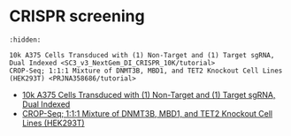 # CRISPR screening


```{toctree}
:hidden:

10k A375 Cells Transduced with (1) Non-Target and (1) Target sgRNA, Dual Indexed <SC3_v3_NextGem_DI_CRISPR_10K/tutorial>
CROP-Seq; 1:1:1 Mixture of DNMT3B, MBD1, and TET2 Knockout Cell Lines (HEK293T) <PRJNA358686/tutorial>
```


- [10k A375 Cells Transduced with (1) Non-Target and (1) Target sgRNA, Dual Indexed](./SC3_v3_NextGem_DI_CRISPR_10K/tutorial.rst)
- [CROP-Seq; 1:1:1 Mixture of DNMT3B, MBD1, and TET2 Knockout Cell Lines (HEK293T)](./PRJNA358686/tutorial.rst)
